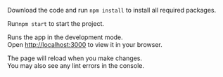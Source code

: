 Download the code and run `npm install` to install all required packages.

Run`npm start` to start the project.

Runs the app in the development mode.\
Open [http://localhost:3000](http://localhost:3000) to view it in your browser.

The page will reload when you make changes.\
You may also see any lint errors in the console.
